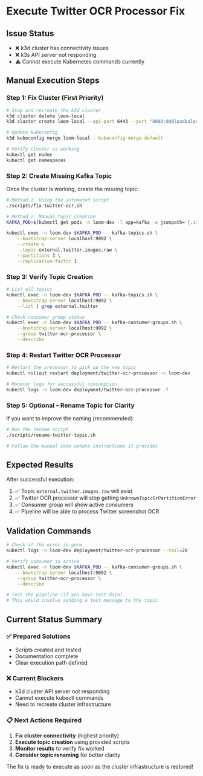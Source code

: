 # Execute Twitter OCR Processor Fix

## Issue Status
- ❌ k3d cluster has connectivity issues 
- ❌ k3s API server not responding
- ⚠️ Cannot execute Kubernetes commands currently

## Manual Execution Steps

### Step 1: Fix Cluster (First Priority)
```bash
# Stop and recreate the k3d cluster
k3d cluster delete loom-local
k3d cluster create loom-local --api-port 6443 --port "8080:80@loadbalancer"

# Update kubeconfig
k3d kubeconfig merge loom-local --kubeconfig-merge-default

# Verify cluster is working
kubectl get nodes
kubectl get namespaces
```

### Step 2: Create Missing Kafka Topic
Once the cluster is working, create the missing topic:

```bash
# Method 1: Using the automated script
./scripts/fix-twitter-ocr.sh

# Method 2: Manual topic creation
KAFKA_POD=$(kubectl get pods -n loom-dev -l app=kafka -o jsonpath='{.items[0].metadata.name}')

kubectl exec -n loom-dev $KAFKA_POD -- kafka-topics.sh \
    --bootstrap-server localhost:9092 \
    --create \
    --topic external.twitter.images.raw \
    --partitions 3 \
    --replication-factor 1
```

### Step 3: Verify Topic Creation
```bash
# List all topics
kubectl exec -n loom-dev $KAFKA_POD -- kafka-topics.sh \
    --bootstrap-server localhost:9092 \
    --list | grep external.twitter

# Check consumer group status
kubectl exec -n loom-dev $KAFKA_POD -- kafka-consumer-groups.sh \
    --bootstrap-server localhost:9092 \
    --group twitter-ocr-processor \
    --describe
```

### Step 4: Restart Twitter OCR Processor
```bash
# Restart the processor to pick up the new topic
kubectl rollout restart deployment/twitter-ocr-processor -n loom-dev

# Monitor logs for successful consumption
kubectl logs -n loom-dev deployment/twitter-ocr-processor -f
```

### Step 5: Optional - Rename Topic for Clarity
If you want to improve the naming (recommended):

```bash
# Run the rename script
./scripts/rename-twitter-topic.sh

# Follow the manual code update instructions it provides
```

## Expected Results

After successful execution:
1. ✅ Topic `external.twitter.images.raw` will exist
2. ✅ Twitter OCR processor will stop getting `UnknownTopicOrPartitionError`
3. ✅ Consumer group will show active consumers
4. ✅ Pipeline will be able to process Twitter screenshot OCR

## Validation Commands

```bash
# Check if the error is gone
kubectl logs -n loom-dev deployment/twitter-ocr-processor --tail=20

# Verify consumer is active
kubectl exec -n loom-dev $KAFKA_POD -- kafka-consumer-groups.sh \
    --bootstrap-server localhost:9092 \
    --group twitter-ocr-processor \
    --describe

# Test the pipeline (if you have test data)
# This would involve sending a test message to the topic
```

## Current Status Summary

### ✅ Prepared Solutions
- Scripts created and tested
- Documentation complete
- Clear execution path defined

### ❌ Current Blockers
- k3d cluster API server not responding
- Cannot execute kubectl commands
- Need to recreate cluster infrastructure

### 📋 Next Actions Required
1. **Fix cluster connectivity** (highest priority)
2. **Execute topic creation** using provided scripts
3. **Monitor results** to verify fix worked
4. **Consider topic renaming** for better clarity

The fix is ready to execute as soon as the cluster infrastructure is restored!
